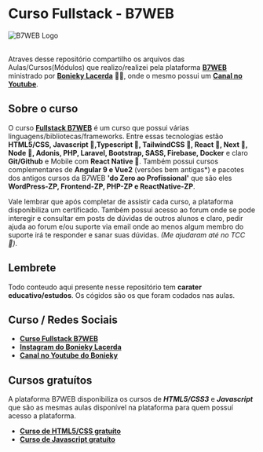 # Curso Fullstack - B7WEB
<img src="https://i.imgur.com/SRWy2Vt.png" alt="B7WEB Logo" style="display: block; margin: 0 auto;">

<br>

Atraves desse repositório compartilho os arquivos das Aulas/Cursos(Módulos) que realizo/realizei pela plataforma [**B7WEB**](https://lp.b7web.com.br/fullstack) ministrado por [**Bonieky Lacerda**](https://www.instagram.com/bonieky/) 👨‍🏫, onde o mesmo possui um [**Canal no Youtube**](https://www.youtube.com/@bonieky). 

## Sobre o curso
O curso [**Fullstack B7WEB**](https://lp.b7web.com.br/fullstack) é um curso que possui várias linguagens/bibliotecas/frameworks. Entre essas tecnologias estão **HTML5/CSS, Javascript 🥰,Typescript 🥰, TailwindCSS 🥰, React 🥰, Next 🥰, Node 🥰, Adonis, PHP, Laravel, Bootstrap, SASS, Firebase, Docker** e claro **Git/Github** e Mobile com **React Native 🥰**. Também possui cursos complementares de **Angular 9 e Vue2** (versões bem antigas*) e pacotes dos antigos cursos da B7WEB **'do Zero ao Profissional'** que são eles **WordPress-ZP, Frontend-ZP, PHP-ZP e ReactNative-ZP**.

Vale lembrar que após completar de assistir cada curso, a plataforma disponibiliza um certificado. Também possui acesso ao forum onde se pode interegir e consultar em posts de dúvidas de outros alunos e claro, pedir ajuda ao forum e/ou suporte via email onde ao menos algum membro do suporte irá te responder e sanar suas dúvidas. *(Me ajudaram até no TCC 🤝)*.

## Lembrete
Todo conteudo aqui presente nesse repositório tem **carater educativo/estudos**. Os cógidos são os que foram codados nas aulas.

## Curso / Redes Sociais
- [**Curso Fullstack B7WEB**](https://lp.b7web.com.br/fullstack)
- [**Instagram do Bonieky Lacerda**](https://www.instagram.com/bonieky/) 
- [**Canal no Youtube do Bonieky**](https://www.youtube.com/@bonieky)

## Cursos gratuítos
A plataforma B7WEB disponibiliza os cursos de ***HTML5/CSS3*** e ***Javascript*** que são as mesmas aulas disponível na plataforma para quem possuí acesso a plataforma.
- [**Curso de HTML5/CSS gratuíto**](https://alunos.b7web.com.br/curso/html5-e-css3/o-que-e-html-e-pra-que-serve)
- [**Curso de Javascript gratuíto**](https://alunos.b7web.com.br/curso/javascript/js-introducao-ao-javascript)